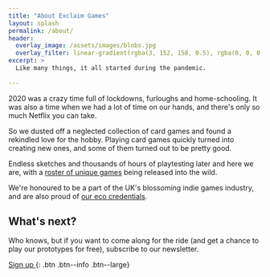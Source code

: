 ```yaml
---
title: "About Exclaim Games"
layout: splash
permalink: /about/
header:
  overlay_image: /assets/images/blobs.jpg
  overlay_filter: linear-gradient(rgba(3, 152, 158, 0.5), rgba(0, 0, 0, 0.5))
excerpt: >
  Like many things, it all started during the pandemic.
  
---
```


2020 was a crazy time full of lockdowns, furloughs and home-schooling. It was also a time when we had a lot of time on our hands, and there's only so much Netflix you can take.

So we dusted off a neglected collection of card games and found a rekindled love for the hobby. Playing card games quickly turned into creating new ones, and some of them turned out to be pretty good.

Endless sketches and thousands of hours of playtesting later and here we are, with a [roster of unique games](/games/) being released into the wild.

We're honoured to be a part of the UK's blossoming indie games industry, and are also proud of [our eco credentials](/sustainable-games/).

## What's next?

Who knows, but if you want to come along for the ride (and get a chance to play our prototypes for free), subscribe to our newsletter.

[Sign up <i class="fa fa-angle-right"></i>](https://tinyletter.com/exclaimgames){: .btn .btn--info .btn--large}
